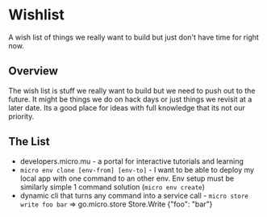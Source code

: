 # Wishlist

A wish list of things we really want to build but just don't have time for right now.

## Overview

The wish list is stuff we really want to build but we need to push out to the future. It might be things we 
do on hack days or just things we revisit at a later date. Its a good place for ideas with full knowledge 
that its not our priority.

## The List

- developers.micro.mu - a portal for interactive tutorials and learning
- `micro env clone [env-from] [env-to]` - I want to be able to deploy my local app with one command to an other env. Env setup must be similarly simple 1 command solution (`micro env create`)
- dynamic cli that turns any command into a service call - `micro store write foo bar` => go.micro.store Store.Write {"foo": "bar"}
